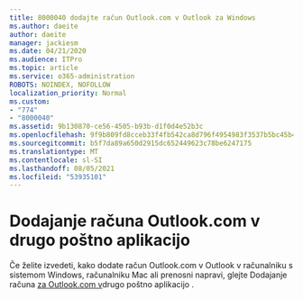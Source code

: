 ```yaml
---
title: 8000040 dodajte račun Outlook.com v Outlook za Windows
ms.author: daeite
author: daeite
manager: jackiesm
ms.date: 04/21/2020
ms.audience: ITPro
ms.topic: article
ms.service: o365-administration
ROBOTS: NOINDEX, NOFOLLOW
localization_priority: Normal
ms.custom:
- "774"
- "8000040"
ms.assetid: 9b130870-ce56-4505-b93b-d1f0d4e52b3c
ms.openlocfilehash: 9f9b809fd8cceb33f4fb542ca8d796f4954983f3537b5bc45b47a68b96f999b6
ms.sourcegitcommit: b5f7da89a650d2915dc652449623c78be6247175
ms.translationtype: MT
ms.contentlocale: sl-SI
ms.lasthandoff: 08/05/2021
ms.locfileid: "53935101"
---
```

# <a name="add-your-outlookcom-account-to-another-mail-app"></a>Dodajanje računa Outlook.com v drugo poštno aplikacijo

Če želite izvedeti, kako dodate račun Outlook.com v Outlook v računalniku s sistemom Windows, računalniku Mac ali prenosni napravi, glejte Dodajanje računa [za Outlook.com v](https://support.office.com/article/73f3b178-0009-41ae-aab1-87b80fa94970?wt.mc_id=Office_Outlook_com_Alchemy)drugo poštno aplikacijo .
  